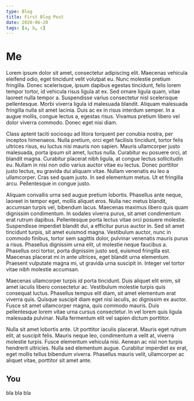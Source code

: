 ```yaml
---
type: Blog
title: First Blog Post
date: 2020-06-20
tags: [a, b, c]
---
```

# Me



Lorem ipsum dolor sit amet, consectetur adipiscing elit. Maecenas vehicula eleifend odio, eget tincidunt velit volutpat eu. Nunc molestie pretium fringilla. Donec scelerisque, ipsum dapibus egestas tincidunt, felis lorem tempor tortor, id vehicula risus ligula at ex. Sed ornare ligula quam, vitae laoreet nulla tempor a. Suspendisse varius consectetur nisl scelerisque pellentesque. Morbi viverra ligula id malesuada blandit. Aliquam malesuada fringilla nulla sit amet lacinia. Duis ac ex in risus interdum semper. In a augue mollis, congue lectus a, egestas risus. Vivamus pretium libero vel dolor viverra commodo. Donec eget nisi diam.

Class aptent taciti sociosqu ad litora torquent per conubia nostra, per inceptos himenaeos. Nulla pretium, orci eget facilisis tincidunt, tortor felis ultrices risus, eu luctus nisi mauris non sapien. Mauris ullamcorper justo malesuada, porta ipsum sit amet, luctus nulla. Curabitur eu posuere orci, at blandit magna. Curabitur placerat nibh ligula, at congue lectus sollicitudin eu. Nullam in nisi non odio varius auctor vitae eu lectus. Donec porttitor justo lectus, eu gravida dui aliquam vitae. Nullam venenatis eu leo a ullamcorper. Cras sed quam justo. In sed elementum metus. Ut et fringilla arcu. Pellentesque in congue justo.

Aliquam convallis urna sed augue pretium lobortis. Phasellus ante neque, laoreet in tempor eget, mollis aliquet eros. Nulla nec metus blandit, accumsan turpis vel, bibendum lacus. Maecenas maximus libero quis quam dignissim condimentum. In sodales viverra purus, sit amet condimentum erat rutrum dapibus. Pellentesque porta lectus vitae orci posuere molestie. Suspendisse imperdiet blandit dui, a efficitur purus auctor in. Sed sit amet tincidunt turpis, sit amet euismod magna. Vestibulum auctor, nunc in commodo finibus, tortor sem sagittis dolor, pulvinar venenatis mauris purus a risus. Phasellus dignissim urna elit, ut molestie neque faucibus a. Phasellus orci tortor, porta dignissim justo sed, euismod fringilla est. Maecenas placerat mi in ante ultrices, eget blandit urna elementum. Praesent vulputate magna mi, ut gravida urna suscipit in. Integer vel tortor vitae nibh molestie accumsan.

Maecenas ullamcorper turpis id porta tincidunt. Duis aliquet elit enim, sit amet iaculis libero consectetur ac. Vestibulum molestie turpis quis consequat luctus. Phasellus tempus elit diam, sit amet elementum erat viverra quis. Quisque suscipit diam eget nisi iaculis, ac dignissim ex auctor. Fusce sit amet ullamcorper magna, quis commodo mauris. Duis pellentesque lorem vitae urna cursus consectetur. In vel lorem quis ligula malesuada pulvinar. Nulla fermentum elit vel sapien dictum porttitor.

Nulla sit amet lobortis ante. Ut porttitor iaculis placerat. Mauris eget rutrum elit, at suscipit felis. Mauris neque leo, condimentum a velit at, viverra molestie turpis. Fusce elementum vehicula nisi. Aenean ac nisl non turpis hendrerit ultricies. Nulla sed elementum augue. Curabitur imperdiet ex erat, eget mollis tellus bibendum viverra. Phasellus mauris velit, ullamcorper ac aliquet vitae, porttitor sit amet ante.

## You

bla bla bla
